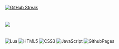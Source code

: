 <a href="https://git.io/streak-stats"><img src="https://github-readme-streak-stats.herokuapp.com?user=ItsWeDiego&theme=blueberry&locale=fr&card_width=500" alt="GitHub Streak" /></a>

#

<img src="https://profile-counter.glitch.me/ItsWeDiego/count.svg" style="max-width:100%;">

#

![Lua](https://img.shields.io/badge/lua-%232C2D72.svg?style=for-the-badge&logo=lua&logoColor=white) 
![HTML5](https://img.shields.io/badge/html5-%23E34F26.svg?style=for-the-badge&logo=html5&logoColor=white) 
![CSS3](https://img.shields.io/badge/css3-%231572B6.svg?style=for-the-badge&logo=css3&logoColor=white) 
![JavaScript](https://img.shields.io/badge/javascript-%23323330.svg?style=for-the-badge&logo=javascript&logoColor=%23F7DF1E) 
![GithubPages](https://img.shields.io/badge/github%20pages-121013?style=for-the-badge&logo=github&logoColor=white)
